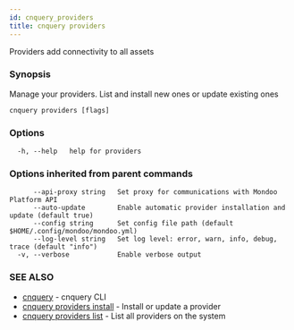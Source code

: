 ```yaml
---
id: cnquery_providers
title: cnquery providers
---
```


Providers add connectivity to all assets

### Synopsis

Manage your providers. List and install new ones or update existing ones

```
cnquery providers [flags]
```

### Options

```
  -h, --help   help for providers
```

### Options inherited from parent commands

```
      --api-proxy string   Set proxy for communications with Mondoo Platform API
      --auto-update        Enable automatic provider installation and update (default true)
      --config string      Set config file path (default $HOME/.config/mondoo/mondoo.yml)
      --log-level string   Set log level: error, warn, info, debug, trace (default "info")
  -v, --verbose            Enable verbose output
```

### SEE ALSO

- [cnquery](cnquery.md) - cnquery CLI
- [cnquery providers install](cnquery_providers_install.md) - Install or update a provider
- [cnquery providers list](cnquery_providers_list.md) - List all providers on the system
